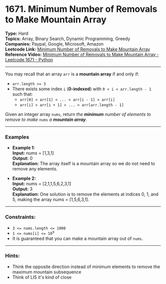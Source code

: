 # 1671. Minimum Number of Removals to Make Mountain Array

__Type:__ Hard <br>
__Topics:__ Array, Binary Search, Dynamic Programming, Greedy <br>
__Companies:__ Paypal, Google, Microsoft, Amazon <br>
__Leetcode Link:__ [Minimum Number of Removals to Make Mountain Array](https://leetcode.com/problems/minimum-number-of-removals-to-make-mountain-array) <br>
__Reference Video:__ [Minimum Number of Removals to Make Mountain Array - Leetcode 1671 - Python](https://youtu.be/Ys-q9qPpleY)
<hr>

You may recall that an array `arr` is a __mountain array__ if and only if:

- `arr.length >= 3`
- There exists some index `i` (__0-indexed__) with `0 < i < arr.length - 1` such that:
    - `arr[0] < arr[1] < ... < arr[i - 1] < arr[i]`
    - `arr[i] > arr[i + 1] > ... > arr[arr.length - 1]`

Given an integer array `nums​​​`, return _the __minimum__ number of elements to remove to make_ `nums​​​` _a **mountain array**_.
<hr>

### Examples

- __Example 1:__ <br>
__Input:__ nums = [1,3,1] <br>
__Output:__ 0 <br>
__Explanation:__ The array itself is a mountain array so we do not need to remove any elements.

- __Example 2:__ <br>
__Input:__ nums = [2,1,1,5,6,2,3,1] <br>
__Output:__ 3 <br>
__Explanation:__ One solution is to remove the elements at indices 0, 1, and 5, making the array nums = [1,5,6,3,1].
<hr>

### Constraints:
- `3 <= nums.length <= 1000`
- <code>1 <= nums[i] <= 10<sup>9</sup></code>
- It is guaranteed that you can make a mountain array out of `nums`.
<hr>

### Hints:
- Think the opposite direction instead of minimum elements to remove the maximum mountain subsequence
- Think of LIS it's kind of close